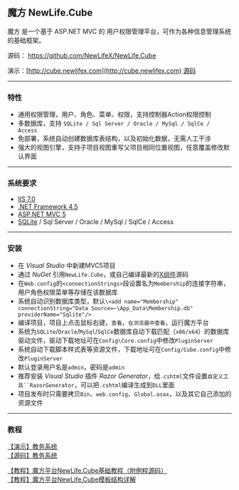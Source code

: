 ﻿## 魔方 NewLife.Cube
魔方 是一个基于 ASP.NET MVC 的 用户权限管理平台，可作为各种信息管理系统的基础框架。

源码： https://github.com/NewLifeX/NewLife.Cube  

演示：[http://cube.newlifex.com](http://cube.newlifex.com) [源码](https://git.newlifex.com/Stone/CubeDemo)  

---
### 特性
* 通用权限管理，用户、角色、菜单、权限，支持控制器Action权限控制
* 多数据库，支持 `SQLite / Sql Server / Oracle / MySql / SqlCe / Access` 
* 免部署，系统自动创建数据库表结构，以及初始化数据，无需人工干涉
* 强大的视图引擎，支持子项目视图重写父项目相同位置视图，任意覆盖修改默认界面

---
### 系统要求
* [IIS 7.0](http://www.iis.net/learn)
* [.NET Framework 4.5](http://www.microsoft.com/en-us/download/details.aspx?id=30653)
* [ASP.NET MVC 5](http://www.asp.net/mvc/tutorials/mvc-5)
* [SQLite](http://system.data.sqlite.org/index.html/doc/trunk/www/downloads.wiki) / Sql Server / Oracle / MySql / SqlCe / Access

---
### 安装
* 在 *Visual Studio* 中新建MVC5项目
* 通过 *NuGet* 引用`NewLife.Cube`，或自己编译最新的[X组件](https://git.newlifex.com/NewLife/X)源码
* 在`Web.config`的`<connectionStrings>`段设置名为`Membership`的连接字符串，用户角色权限菜单等存储在该数据库
* 系统自动识别数据库类型，默认`\<add name="Membership" connectionString="Data Source=~\App_Data\Membership.db" providerName="Sqlite"/>`
* 编译项目，项目上点击鼠标右键，`查看`，`在浏览器中查看`，运行魔方平台
* 系统为`SQLite`/`Oracle`/`MySql`/`SqlCe`数据库自动下载匹配（`x86/x64`）的数据库驱动文件，驱动下载地址可在`Config\Core.config`中修改`PluginServer`
* 系统自动下载脚本样式表等资源文件，下载地址可在`Config/Cube.config`中修改`PluginServer`
* 默认登录用户名是`admin`，密码是`admin`
* 推荐安装 *Visual Studio* 插件 *Razor Generator*，给`.cshtml`文件设置`自定义工具``RazorGenerator`，可以把`.cshtml`编译生成到`DLL`里面
* 项目发布时只需要拷贝`Bin`、`web.config`、`Global.asax`，以及其它自己添加的资源文件

---
### 教程
[【演示】教务系统](http://cube.newlifex.com)  
[【源码】教务系统](https://git.newlifex.com/Stone/CubeDemo)  

[【教程】魔方平台NewLife.Cube基础教程（附例程源码）](http://www.newlifex.com/showtopic-1483.aspx)  
[【教程】魔方平台NewLife.Cube模板结构详解](http://www.newlifex.com/showtopic-1491.aspx)  

